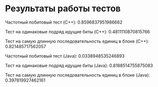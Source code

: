 # Результаты работы тестов 
Частотный побитовый тест (C++): 0.8596837951986662

Тест на одинаковые подряд идущие биты (C++): 0.4811110870815766

Тест на самую длинную последовательность единиц в блоке (C++): 0.821485717562057


Частотный побитовый тест (Java): 0.0338948535246893

Тест на одинаковые подряд идущие биты (Java): 0.8188514755875083

Тест на самую длинную последовательность единиц в блоке (Java): 0.397819927462161